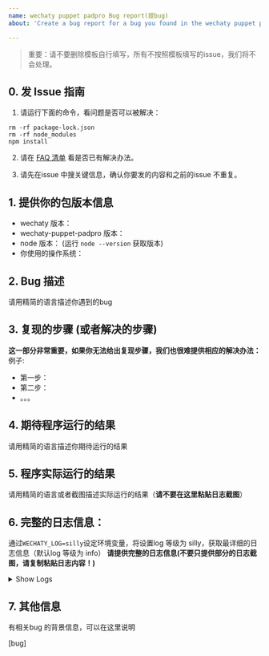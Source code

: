 ```yaml
---
name: wechaty puppet padpro Bug report(提bug)
about: 'Create a bug report for a bug you found in the wechaty puppet padpro '

---
```


> 重要：请不要删除模板自行填写，所有不按照模板填写的issue，我们将不会处理。


## 0. 发 Issue 指南

1. 请运行下面的命令，看问题是否可以被解决：
```
rm -rf package-lock.json
rm -rf node_modules
npm install
```

2. 请在 [FAQ 清单](https://docs.chatie.io/v/zh/faq) 看是否已有解决办法。

3. 请先在issue 中搜关键信息，确认你要发的内容和之前的issue 不重复。

## 1. 提供你的包版本信息
- wechaty 版本：
- wechaty-puppet-padpro 版本：
- node 版本： (运行 `node --version` 获取版本)
- 你使用的操作系统：

## 2. Bug 描述
请用精简的语言描述你遇到的bug

## 3. 复现的步骤 (或者解决的步骤)

**这一部分非常重要，如果你无法给出复现步骤，我们也很难提供相应的解决办法：**
例子:
- 第一步：
- 第二步：
- 。。。

## 4. 期待程序运行的结果
请用精简的语言描述你期待运行的结果

## 5. 程序实际运行的结果
请用精简的语言或者截图描述实际运行的结果（**请不要在这里粘贴日志截图**）

## 6. 完整的日志信息：
通过`WECHATY_LOG=silly`设定环境变量，将设置log 等级为 silly，获取最详细的日志信息（默认log 等级为 info）
**请提供完整的日志信息(不要只提供部分的日志截图，请复制粘贴日志内容！)**
<details>
<summary>
Show Logs
</summary>

```shell
$ WECHATY_LOG=silly node yourbot.js

```

</details>

## 7. 其他信息
有相关bug 的背景信息，可以在这里说明

[bug]
